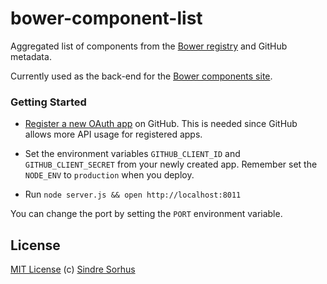 # bower-component-list

Aggregated list of components from the [Bower registry](https://bower.herokuapp.com/packages) and GitHub metadata.

Currently used as the back-end for the [Bower components site](http://sindresorhus.com/bower-components/).


### Getting Started

- [Register a new OAuth app](https://github.com/settings/applications/new) on GitHub. This is needed since GitHub allows more API usage for registered apps.

- Set the environment variables `GITHUB_CLIENT_ID` and `GITHUB_CLIENT_SECRET` from your newly created app. Remember set the `NODE_ENV` to `production` when you deploy.

- Run `node server.js && open http://localhost:8011`

You can change the port by setting the `PORT` environment variable.


## License

[MIT License](http://en.wikipedia.org/wiki/MIT_License)
(c) [Sindre Sorhus](http://sindresorhus.com)
